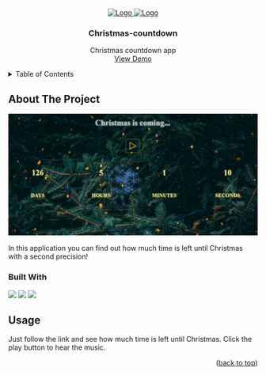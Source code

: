 <!-- Improved compatibility of back to top link: See: https://github.com/othneildrew/Best-README-Template/pull/73 -->
<a name="readme-top"></a>
<!--
*** Thanks for checking out the Best-README-Template. If you have a suggestion
*** that would make this better, please fork the repo and create a pull request
*** or simply open an issue with the tag "enhancement".
*** Don't forget to give the project a star!
*** Thanks again! Now go create something AMAZING! :D
-->

<!-- PROJECT LOGO -->
<br />
<div align="center">
  <a href="https://github.com/othneildrew/Best-README-Template">
    <img src="https://img.icons8.com/?size=512&id=17330&format=png" alt="Logo" width="80" height="80">
    <img src="https://img.icons8.com/?size=512&id=17475&format=png" alt="Logo" width="60" height="60">
  </a>

  <h3 align="center">Christmas-countdown</h3>

  <p align="center">
    Сhristmas countdown app
    <br />
    <a href="https://ginger-clear-outrigger.glitch.me/">View Demo</a>
  </p>
</div>



<!-- TABLE OF CONTENTS -->
<details>
  <summary>Table of Contents</summary>
  <ol>
    <li>
      <a href="#about-the-project">About The Project</a>
      <ul>
        <li><a href="#built-with">Built With</a></li>
      </ul>
    </li>
    <li><a href="#usage">Usage</a></li>
  </ol>
</details>



<!-- ABOUT THE PROJECT -->
## About The Project

![Screen](https://github.com/asya-aisa/christmas-countdown/blob/main/screen.jpg)

In this application you can find out how much time is left until Christmas with a second precision!

### Built With

<img src="https://img.shields.io/badge/javascript-black?style=for-the-badge&logo=javascript&logoColor=white"/>
<img src="https://img.shields.io/badge/html5-orange?style=for-the-badge&logo=html5&logoColor=white"/>
<img src="https://img.shields.io/badge/css3-black?style=for-the-badge&logo=css3&logoColor=white"/>

<!-- USAGE EXAMPLES -->
## Usage

Just follow the link and see how much time is left until Christmas. Click the play button to hear the music.

<p align="right">(<a href="#readme-top">back to top</a>)</p>
